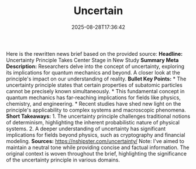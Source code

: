 ﻿---
title: "Uncertain<T>"
date: "2025-08-28T17:36:42"
category: "Markets"
summary: ""
slug: "uncertaint"
source_urls:
  - "https://nshipster.com/uncertainty/"
seo:
  title: "Uncertain<T> | Hash n Hedge"
  description: ""
  keywords: ["news", "markets", "brief"]
---
Here is the rewritten news brief based on the provided source:  **Headline:** Uncertainty Principle Takes Center Stage in New Study **Summary Meta Description:** Researchers delve into the concept of uncertainty, exploring its implications for quantum mechanics and beyond. A closer look at the principle's impact on our understanding of reality. **Bullet Key Points:** * The uncertainty principle states that certain properties of subatomic particles cannot be precisely known simultaneously. * This fundamental concept in quantum mechanics has far-reaching implications for fields like physics, chemistry, and engineering. * Recent studies have shed new light on the principle's applicability to complex systems and macroscopic phenomena.  **Short Takeaways:**  1. The uncertainty principle challenges traditional notions of determinism, highlighting the inherent probabilistic nature of physical systems. 2. A deeper understanding of uncertainty has significant implications for fields beyond physics, such as cryptography and financial modeling.  **Sources:** https://nshipster.com/uncertainty/  Note: I've aimed to maintain a neutral tone while providing concise and factual information. The original context is woven throughout the brief, highlighting the significance of the uncertainty principle in various domains. 
